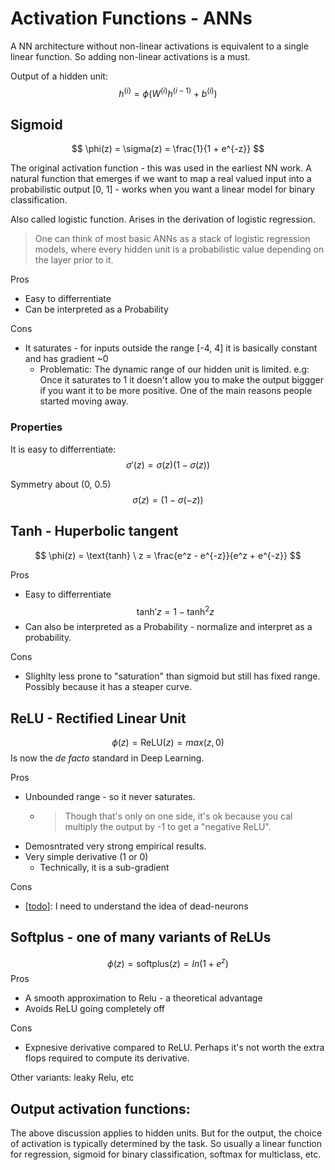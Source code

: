 # Activation Functions - ANNs

A NN architecture without non-linear activations is equivalent to a single linear function. So adding non-linear activations is a must.

Output of a hidden unit:
$$ h^{(i)} = \phi(W^{(i)} h^{(i-1)} + b^{(i)} )$$

## Sigmoid
$$ \phi(z) = \sigma(z) =  \frac{1}{1 + e^{-z}} $$

The original activation function - this was used in the earliest NN work. A natural function that emerges if we want to map a real valued input into a probabilistic output [0, 1] - works when you want a linear model for binary classification.

Also called logistic function. Arises in the derivation of logistic regression.

> One can think of most basic ANNs as a stack of logistic regression models, where every hidden unit is a probabilistic value depending on the layer prior to it.

Pros
- Easy to differrentiate
- Can be interpreted as a Probability

Cons
- It saturates - for inputs outside the range [-4, 4] it is basically constant and has gradient ~0
    - Problematic: The dynamic range of our hidden unit is limited. e.g: Once it saturates to 1 it doesn't allow you to make the output biggger if you want it to be more positive. One of the main reasons people started moving away.

### Properties
It is easy to differrentiate:
$$ \sigma'(z) =  \sigma(z)(1 - \sigma(z))$$

Symmetry about (0, 0.5)
$$ \sigma(z) =  (1 - \sigma(-z)) $$

## Tanh - Huperbolic tangent
$$ \phi(z) = \text{tanh} \ z =  \frac{e^z - e^{-z}}{e^z + e^{-z}} $$

Pros
- Easy to differrentiate
$$ \text{tanh}' z = 1 - \text{tanh}^2 z  $$
- Can also be interpreted as a Probability - normalize and interpret as a probability.

Cons
- Slighlty less prone to "saturation" than sigmoid but still has fixed range. Possibly because it has a steaper curve.

## ReLU - Rectified Linear Unit
$$ \phi(z) = \text{ReLU} (z) =  max(z, 0) $$
Is now the *de facto* standard in Deep Learning.

Pros
- Unbounded range - so it never saturates.
  - > Though that's only on one side, it's ok because you cal multiply the output by -1 to get a "negative ReLU".
- Demosntrated very strong empirical results.
- Very simple  derivative (1 or 0)
  - Technically, it is a sub-gradient

Cons
- [[todo]]: I need to understand the idea of dead-neurons

## Softplus - one of many variants of ReLUs
$$ \phi(z) = \text{softplus} (z) = ln(1 + e^z) $$
Pros
- A smooth approximation to Relu - a theoretical advantage
- Avoids ReLU going completely off

Cons
- Expnesive derivative compared to ReLU. Perhaps it's not worth the extra flops required to compute its derivative.

Other variants: leaky Relu, etc

## Output activation functions:
The above discussion applies to hidden units. But for the output, the choice of activation is typically determined by the task. So usually a linear function for regression, sigmoid for binary classification, softmax for multiclass, etc.

[//begin]: # "Autogenerated link references for markdown compatibility"
[todo]: ../../todo.md "TODOs"
[//end]: # "Autogenerated link references"